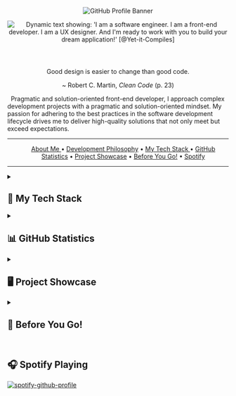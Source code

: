 <!-- Contains two images: the profile banner and a dynamic typing SVG that introduces the profile owner's roles and a developer statement  -->
<header>
    <!-- Profile banner. -->
  <figure>
    <img src="https://github.com/yet-it-compiles/yet-it-compiles/assets/43221618/15e10a62-f655-4033-8982-205b4521c6fd" alt="GitHub Profile Banner" height="auto" width="auto"  loading="lazy">
    <figcaption><!-- My Journey as a Software Engineer - [@Yet-it-Compiles] --></figcaption>
  </figure>

  <!-- Dynamic typing developer statement -->
  <img src="https://readme-typing-svg.demolab.com?font=Fira+Code&pause=1000&background=FFFFFF00&width=800&lines=I+am+a+software+engineer.;I+am+a+front-end+developer.;I+am+a+UX+designer.;and+I'm+ready+to+work+with+you+to+build+your+dream+application!" alt="Dynamic text showing: 'I am a software engineer. I am a front-end developer. I am a UX designer. And I'm ready to work with you to build your dream application!' [@Yet-it-Compiles]" height="auto" width="auto" loading="lazy">
</header>

<main role="main">
    <section aria-labelledby="profile-quote" align="center">
    <!-- <blockquote cite="https://www.goodreads.com/quotes/625644-good-design-is-easier-to-change-than-good-code"> -->
      <p>
        Good design is easier to change than good code.
      </p>
      <footer>
        ~ Robert C. Martin, <cite>Clean Code</cite> (p. 23)
      </footer>
    </blockquote>
  </section>

  <section aria-label="developer-intro">
    <p>
      &nbsp; Pragmatic and solution-oriented front-end developer, I approach complex development projects with a pragmatic and solution-oriented mindset. My passion for adhering to the best practices in the software development lifecycle drives me to deliver high-quality solutions that not only meet but exceed expectations.
    </p>
  </section>
</main>

<!-- Defines Readme.md TOC -->
<hr>
<nav aria-label="Main Navigation" align="center">
  <ul >
    <a href="https://github.com/yet-it-compiles">About Me </a> •
    <a href="https://github.com/yet-it-compiles#----good-design-is-easier-to-change-than-good-code--">Development Philosophy</a> •
    <a href="https://github.com/yet-it-compiles#-my-tech-stack">My Tech Stack </a> •
    <a href="https://github.com/yet-it-compiles#-github-statistics-">GitHub Statistics</a> •
    <a href="https://github.com/yet-it-compiles#%EF%B8%8F-project-showcase-">Project Showcase</a> •
    <a href="https://github.com/yet-it-compiles#-before-you-go-">Before You Go!</a> •
    <a href="https://github.com/yet-it-compiles#--spotify-playing-">Spotify</a>
  </ul>
</nav>

<hr />

<main>
  <details>
    <summary>
      <h2>💼 My Tech Stack</h2>
    </summary>
    <h3>👨🏻‍💻 Programming Languages</h3>
    <section align="center">
      <!--1️⃣ JavaScript -->
      &nbsp;<img
      src="https://cdn.jsdelivr.net/gh/devicons/devicon/icons/javascript/javascript-original.svg"
      height="55"
      width="55"
      alt="JavaScript logo"
      />
      <!--2️⃣ Node -->
      &nbsp;<img
      src="https://cdn.jsdelivr.net/gh/devicons/devicon/icons/nodejs/nodejs-original-wordmark.svg"
      height="55"
      width="55"
      alt="Node logo"
      />
      <!--3️⃣ HTML5 -->
      &nbsp;
      <img
      src="https://cdn.jsdelivr.net/gh/devicons/devicon/icons/html5/html5-original.svg"
      height="55"
      width="55"
      alt="HTML5 logo"
      />
      <!--4️⃣ CSS3 -->
      &nbsp;
      <img
      src="https://cdn.jsdelivr.net/gh/devicons/devicon/icons/css3/css3-original.svg"
      height="55"
      width="55"
      alt="CSS3 logo"
      />
      <!--5️⃣ SASS -->
      &nbsp;
      <img
      src="https://cdn.jsdelivr.net/gh/devicons/devicon/icons/sass/sass-original.svg"
      height="55"
      width="55"
      alt="SASS logo"
      />
      <!--6️⃣ PYTHON -->
      &nbsp;
      <img
      src="https://cdn.jsdelivr.net/gh/devicons/devicon/icons/python/python-original.svg"
      height="55"
      width="55"
      alt="Python logo"
      />
      <!--7️⃣ MYSQL -->
      &nbsp;
      <img
      src="https://cdn.jsdelivr.net/gh/devicons/devicon/icons/mysql/mysql-original.svg"
      height="55"
      width="55"
      alt="MySql logo"
      />
      <!--8️⃣ MARKDOWN -->
      &nbsp;
      <img
      src="https://cdn.jsdelivr.net/gh/devicons/devicon/icons/markdown/markdown-original.svg"
      height="55"
      width="55"
      alt="Markdown logo"
      />
      <!--9️⃣ PHP -->
      &nbsp;
      <img
      src="https://cdn.jsdelivr.net/gh/devicons/devicon/icons/php/php-original.svg"
      height="55"
      width="55"
      alt="PHP logo"
      />
    </section>
    <br />
    <!-- 🎞️ Frameworks and Libraries 🎞️ -->
    <h3>🎞️ Frameworks and Libraries</h3>
    <section align="center">
      <!--1️⃣ REACT -->
      <img
      src="https://cdn.jsdelivr.net/gh/devicons/devicon/icons/react/react-original.svg"
      height="55"
      width="55"
      alt="React logo"
      />
      <!--2️⃣ MATERIAL UI -->
      &nbsp;
      <img
      src="https://cdn.jsdelivr.net/gh/devicons/devicon/icons/materialui/materialui-original.svg"
      height="55"
      width="55"
      alt="Material UI logo"
      />
      <!--3️⃣ DISCORD JS -->
      &nbsp;
      <img
      src="https://cdn.jsdelivr.net/gh/devicons/devicon/icons/discordjs/discordjs-original.svg"
      height="55"
      width="55"
      alt="Discord.js logo"
      />
      <!--4️⃣ TypeScript -->
      &nbsp;
      <img
      src="https://cdn.jsdelivr.net/gh/devicons/devicon/icons/typescript/typescript-original.svg"
      height="55"
      width="55"
      alt="TypeScript logo"
      />
    </section>
    <br/>
    <!-- ⚒️ Software Development Tools ⚒️ -->
    <h3> 🛠️ Software Development Tools </h3>
    <section align="center"> 
      <!--1️⃣ VS CODE -->
      <img src="https://cdn.jsdelivr.net/gh/devicons/devicon/icons/vscode/vscode-original.svg" height="55" width="55" alt="VS Code logo"  />
      <!--2️⃣ FIGMA -->
      &nbsp; <img src="https://cdn.jsdelivr.net/gh/devicons/devicon/icons/figma/figma-original.svg" height="55" width="55" alt="Figma logo"  />
      <!--3️⃣ GIT -->
      &nbsp; <img src="https://cdn.jsdelivr.net/gh/devicons/devicon/icons/git/git-original.svg" height="55" width="55" alt="GIT logo" />
      <!--4️⃣ LINUX -->
      &nbsp; <img src="https://cdn.jsdelivr.net/gh/devicons/devicon/icons/linux/linux-original.svg" height="90" width="90" alt="Linux logo" />          
      <!--5️⃣ CONFLUENCE -->
      &nbsp; <img src="https://cdn.jsdelivr.net/gh/devicons/devicon/icons/confluence/confluence-original.svg" height="55" width="55" alt="Confluence logo"  />
      <!--6️⃣ JIRA -->
      &nbsp; <img src="https://cdn.jsdelivr.net/gh/devicons/devicon/icons/jira/jira-original.svg" height="55" width="55" alt="Jira logo"  />
      <!--7️⃣ GitHub -->
      &nbsp; <svg viewBox="0 0 128 128" height="55" width="55" alt="GitHub logo">
      <!--8️⃣ Babel -->
      &nbsp; <img src="https://cdn.jsdelivr.net/gh/devicons/devicon/icons/babel/babel-original.svg" height="55" width="55" alt="Babel logo"/>
      <!--9️⃣ Docker -->
      &nbsp; <img src="https://cdn.jsdelivr.net/gh/devicons/devicon/icons/docker/docker-original-wordmark.svg" height="55" width="55" alt="Docker logo"/>
      &nbsp; <g fill="#fff">
      <path fill-rule="evenodd" clip-rule="evenodd" d="M64 5.103c-33.347 0-60.388 27.035-60.388 60.388 0 26.682 17.303 49.317 41.297 57.303 3.017.56 4.125-1.31 4.125-2.905 0-1.44-.056-6.197-.082-11.243-16.8 3.653-20.345-7.125-20.345-7.125-2.747-6.98-6.705-8.836-6.705-8.836-5.48-3.748.413-3.67.413-3.67 6.063.425 9.257 6.223 9.257 6.223 5.386 9.23 14.127 6.562 17.573 5.02.542-3.903 2.107-6.568 3.834-8.076-13.413-1.525-27.514-6.704-27.514-29.843 0-6.593 2.36-11.98 6.223-16.21-.628-1.52-2.695-7.662.584-15.98 0 0 5.07-1.623 16.61 6.19C53.7 35 58.867 34.327 64 34.304c5.13.023 10.3.694 15.127 2.033 11.526-7.813 16.59-6.19 16.59-6.19 3.287 8.317 1.22 14.46.593 15.98 3.872 4.23 6.215 9.617 6.215 16.21 0 23.194-14.127 28.3-27.574 29.796 2.167 1.874 4.097 5.55 4.097 11.183 0 8.08-.07 14.583-.07 16.572 0 1.607 1.088 3.49 4.148 2.897 23.98-7.994 41.263-30.622 41.263-57.294C124.388 32.14 97.35 5.104 64 5.104z"></path><path d="M26.484 91.806c-.133.3-.605.39-1.035.185-.44-.196-.685-.605-.543-.906.13-.31.603-.395 1.04-.188.44.197.69.61.537.91zm2.446 2.729c-.287.267-.85.143-1.232-.28-.396-.42-.47-.983-.177-1.254.298-.266.844-.14 1.24.28.394.426.472.984.17 1.255zM31.312 98.012c-.37.258-.976.017-1.35-.52-.37-.538-.37-1.183.01-1.44.373-.258.97-.025 1.35.507.368.545.368 1.19-.01 1.452zm3.261 3.361c-.33.365-1.036.267-1.552-.23-.527-.487-.674-1.18-.343-1.544.336-.366 1.045-.264 1.564.23.527.486.686 1.18.333 1.543zm4.5 1.951c-.147.473-.825.688-1.51.486-.683-.207-1.13-.76-.99-1.238.14-.477.823-.7 1.512-.485.683.206 1.13.756.988 1.237zm4.943.361c.017.498-.563.91-1.28.92-.723.017-1.308-.387-1.315-.877 0-.503.568-.91 1.29-.924.717-.013 1.306.387 1.306.88zm4.598-.782c.086.485-.413.984-1.126 1.117-.7.13-1.35-.172-1.44-.653-.086-.498.422-.997 1.122-1.126.714-.123 1.354.17 1.444.663zm0 0"></path></g>
      </svg>     
    </section>
    <br/>
    <!-- 🗄️ Databases and Cloud Hosting 🗄️ -->
    <h3>🗄️ Databases and Cloud Hosting</h3>
    <section align="center"> 
      <!--1️⃣ MONGO DB -->
      <img src="https://cdn.jsdelivr.net/gh/devicons/devicon/icons/mongodb/mongodb-original-wordmark.svg" height="55" width="55" alt="MONGO DB logo" />
      <!--2️⃣ FIREBASE -->
      &nbsp; <img src="https://cdn.jsdelivr.net/gh/devicons/devicon/icons/firebase/firebase-plain-wordmark.svg" height="55" width="55" alt="Firebase logo" />
      <!--3️⃣ GOOGLE CLOUD -->
      &nbsp; <img src="https://cdn.jsdelivr.net/gh/devicons/devicon/icons/googlecloud/googlecloud-original.svg" height="55" width="55" alt="Google Cloud logo"  />
      <!--4️⃣ HEROKU -->
      &nbsp; <img src="https://cdn.jsdelivr.net/gh/devicons/devicon/icons/heroku/heroku-plain-wordmark.svg" height="55" width="55" alt="Heroku logo" />      
      <!--5️⃣ SQL Lite -->
      &nbsp; <img src="https://cdn.jsdelivr.net/gh/devicons/devicon/icons/sqlite/sqlite-original-wordmark.svg" height="55" width="55" alt="SQL Lite logo"/>
      <!--6️⃣ MySQL -->
      &nbsp; <img src="https://cdn.jsdelivr.net/gh/devicons/devicon/icons/mysql/mysql-original-wordmark.svg" height="55" width="55" alt="SQL logo"/>
    </section>
  </details>

  <!-- 📊 GITHUB STATISTICS 📊 -->
<details> 

  <summary>
    <h2>📊 GitHub Statistics </h2>
  </summary>

  <section style="width: 150px;">
  <h3> ♻️ Most Used Languages </h3>

  ![](https://github-readme-stats.vercel.app/api/top-langs/?username=yet-it-compiles&theme=radical&hide_border=false&include_all_commits=true&count_private=true&layout=compact) 

  <!--2️⃣ CONTRIBUTATION CHART 
  <h3> 📈 Contribution Chart </h3>

  ![](https://github-readme-stats.vercel.app/api?username=yet-it-compiles&theme=radical&hide_border=false&include_all_commits=true&count_private=true)<br/> -->

  <!--3️⃣ Most USED LANGUAGES -->
  <h3> 🔥 Development Streak </h3>

  ![](https://github-readme-streak-stats.herokuapp.com/?user=yet-it-compiles&theme=radical&hide_border=false)<br/>

  📊 **This Week I Spent My Time On:**

  ```text
  TypeScript   14 hrs 21 mins  ██████████████████▒░░░░░░   72.85 %
  JSON         4 hrs 7 mins    █████▒░░░░░░░░░░░░░░░░░░░   20.91 %
  JavaScript   53 mins         █░░░░░░░░░░░░░░░░░░░░░░░░   04.48 %
  HTML         14 mins         ▒░░░░░░░░░░░░░░░░░░░░░░░░   01.20 %
  Other        4 mins          ░░░░░░░░░░░░░░░░░░░░░░░░░   00.38 %
  ```
  </section>
</details>

<!-- |============================= ! 📊 Top Projects 📊 !  |============================= -->
<details>
  <summary>
      <h2>🖥️ Project Showcase </h2>
  </summary>

  <section align="center"> 
    <!-- SLP -->
    <a href="https://github.com/yet-it-compiles/SLPScribe" target="_blank">
      <img align="center" src="https://github-readme-stats.vercel.app/api/pin/?username=Yet-it-Compiles&repo=SLPScribe&theme=dracula" />
    </a> &nbsp; &nbsp; 
    <!-- Stockonix -->
    <a href="https://github.com/yet-it-compiles/Stockonix-Tracker" target="_blank">    
      <img align="center" src="https://github-readme-stats.vercel.app/api/pin/?username=Yet-it-Compiles&repo=Stockonix-Tracker&theme=dracula" />
    </a>
  </section>
  
  <br/>
  
  <section align="center">
    <!-- JP Cripps -->
    <a href="https://github.com/yet-it-compiles/JP-Cripps-Bot" target="_blank">
      <img align="center" src="https://github-readme-stats.vercel.app/api/pin/?username=Yet-it-Compiles&repo=JP-Cripps-Bot&theme=dracula" />
    </a> &nbsp; &nbsp; 
  </section>
</details>

<details>
  <summary><h2>🫠 Before You Go! </h2></summary>

  <section style="display: flex; justify-content: center;"> 
    <a href="https://github.com/yet-it-compiles/Stockonix-Tracker" target="_blank"> 
      <img align="center" src="https://cdn.discordapp.com/attachments/1050737481684885554/1107158699673399326/TalkingGitHubDog.png" />
    </a>
  </section>
</details>

  <!-- |============================= ! 🎧 SPOTIFY 🎧!  |============================= -->
  <br/>
  <section>
    <h2> 🎧 Spotify Playing </h2>

  [![spotify-github-profile](https://spotify-github-profile.vercel.app/api/view?uid=bmxfreestyle257&cover_image=true&theme=novatorem&show_offline=false&background_color=121212&interchange=true&bar_color=53b14f&bar_color_cover=true&width=433)](https://spotify-github-profile.vercel.app/api/view?uid=bmxfreestyle257&redirect=true)
  </section>
</main>

